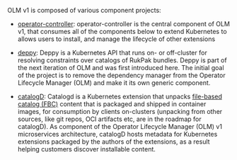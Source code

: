 OLM v1 is composed of various component projects: 

* [operator-controller](https://github.com/operator-framework/operator-controller): operator-controller is the central component of OLM v1, that consumes all of the components below to extend Kubernetes to allows users to install, and manage the lifecycle of other extensions

* [deppy](https://github.com/operator-framework/deppy): Deppy is a Kubernetes API that runs on- or off-cluster for resolving constraints over catalogs of RukPak bundles. Deppy is part of the next iteration of OLM and was first introduced here. The initial goal of the project is to remove the dependency manager from the Operator Lifecycle Manager (OLM) and make it its own generic component.

* [catalogD](https://github.com/operator-framework/catalogd): Catalogd is a Kubernetes extension that unpacks [file-based catalog (FBC)](https://olm.operatorframework.io/docs/reference/file-based-catalogs/#docs) content that is packaged and shipped in container images, for consumption by clients on-clusters (unpacking from other sources, like git repos, OCI artifacts etc, are in the roadmap for catalogD). As component of the Operator Lifecycle Manager (OLM) v1 microservices architecture, catalogD hosts metadata for Kubernetes extensions packaged by the authors of the extensions, as a result helping customers discover installable content.
